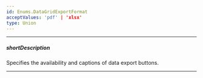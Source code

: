 ```yaml
---
id: Enums.DataGridExportFormat
acceptValues: 'pdf' | 'xlsx'
type: Union
---
```

---
##### shortDescription
Specifies the availability and captions of data export buttons.

---
<!--
dxDataGridOptions.export.formats(/api-reference/10 UI Components/dxDataGrid/9 Types/Export/formats.md)
-->